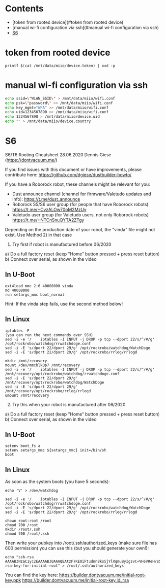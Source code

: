 # Contents

- [token from rooted device](#token from rooted device)
- [manual wi-fi configuration via ssh](#manual wi-fi configuration via ssh)
- [S6](#S6)

# token from rooted device
`printf $(cat /mnt/data/miio/device.token) | xxd -p`


# manual wi-fi configuration via ssh
```bash
echo ssid=\"WLAN_SSID\" > /mnt/data/miio/wifi.conf
echo psk=\"password\" >> /mnt/data/miio/wifi.conf
echo key_mgmt="WPA" >> /mnt/data/miio/wifi.conf
echo uid=1234567890 >> /mnt/data/miio/wifi.conf
echo 1234567890 > /mnt/data/miio/device.uid
echo "" > /mnt/data/miio/device.country
```

# S6

S6/T6 Rooting Cheatsheet
28.06.2020 Dennis Giese (https://dontvacuum.me/)

If you find issues with this document or have improvements, please contribute here: https://github.com/dgiese/dustbuilder-howto/

If you have a Roborock robot, these channels might be relevant for you:
- Dust announce channel (channel for firmware/Valetudo updates and info): https://t.me/dust_announce
- Roborock S5/S6 user group (for people that have Roborock robots) https://t.me/+CvzALOw70oM2MzUy
- Valetudo user group (for Valetudo users, not only Roborock robots) https://t.me/+NTCnSnuQYTA2ZTgy

Depending on the production date of your robot, the "vinda" file might not exist. Use Method 2) in that case


1) Try first if robot is manufactured before 06/2020

a) Do a full factory reset (keep "Home" button pressed + press reset button)
b) Connect over serial, as shown in the video

In U-Boot
----------

```
ext4load mmc 2:6 40008000 vinda
md 40008000
run setargs_mmc boot_normal
```

Hint: If the vinda step fails, use the second method below!

In Linux
--------

```
iptables -F
(you can run the next commands over SSH)
sed -i -e '/    iptables -I INPUT -j DROP -p tcp --dport 22/s/^/#/g' /opt/rockrobo/watchdog/rrwatchdoge.conf
sed -i -E 's/dport 22/dport 29/g' /opt/rockrobo/watchdog/WatchDoge
sed -i -E 's/dport 22/dport 29/g' /opt/rockrobo/rrlog/rrlogd
```
```
mkdir /mnt/recovery
mount /dev/mmcblk0p7 /mnt/recovery
sed -i -e '/    iptables -I INPUT -j DROP -p tcp --dport 22/s/^/#/g' /mnt/recovery/opt/rockrobo/watchdog/rrwatchdoge.conf
sed -i -E 's/dport 22/dport 29/g' /mnt/recovery/opt/rockrobo/watchdog/WatchDoge
sed -i -E 's/dport 22/dport 29/g' /mnt/recovery/opt/rockrobo/rrlog/rrlogd
umount /mnt/recovery
```


2) Try this when your robot is manufactured after 06/2020

a) Do a full factory reset (keep "Home" button pressed + press reset button)
b) Connect over serial, as shown in the video

In U-Boot
----------
```
setenv boot_fs a
setenv setargs_mmc ${setargs_mmc} init=/bin/sh
boot
```

In Linux
--------
As soon as the system boots (you have 5 seconds):
```
echo 'V' > /dev/watchdog

sed -i -e '/    iptables -I INPUT -j DROP -p tcp --dport 22/s/^/#/g' /opt/rockrobo/watchdog/rrwatchdoge.conf
sed -i -E 's/dport 22/dport 29/g' /opt/rockrobo/watchdog/WatchDoge
sed -i -E 's/dport 22/dport 29/g' /opt/rockrobo/rrlog/rrlogd

chown root:root /root
chmod 700 /root
mkdir /root/.ssh
chmod 700 /root/.ssh
```

Then write your pubkey into /root/.ssh/authorized_keys (make sure file has 600 permission)
you can use this (but you should generate your own!):
```
echo "ssh-rsa AAAAB3NzaC1yc2EAAAABJQAAAQEAtzP7KEOiFtudnn8ks5jYlRqmu8yIgzvC+VH6VReH/s5zUIIdKUTxEKWnKX+1O5l6PGNj20/Szs/uHhQdV8658th+8rP5pP0zjELdtq1UTSdOU9Xs9aCjY/9NUbD5Sy5PE+vIU6ECpAx6hrs+Bh0C4jpIyHo2bA/OPISl1qvF/aVpe97Ae6ZWxbc6lBUTcH/WyxjQRtzK0DFEGfyyqyc/L3BXkNAeF9wir3ID1nruU69f1nxkH3SeB3Kdgb2G7Q5/jtUoRZZ3iy/aVNL48Wlb/Mb8kLSxgmCcPlO46F1WJVUiiIoR0SdPI1jj7ndmKzmViqLgOX32OwRSOndlX/GeCw== rsa-key-for-initial-root" > /root/.ssh/authorized_keys
```

You can find the key here:
https://builder.dontvacuum.me/initial-root-key.ppk
https://builder.dontvacuum.me/initial-root-key.id_rsa
